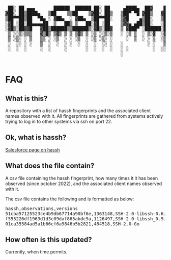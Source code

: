 <pre><div align="center">  
 ██░ ██ ▄▄▄       ██████  ██████ ██░ ██     ▄████▄  ██▓    ██▓█████ ███▄    █▄▄▄█████▓ ██████ 
▓██░ ██▒████▄   ▒██    ▒▒██    ▒▓██░ ██▒   ▒██▀ ▀█ ▓██▒   ▓██▓█   ▀ ██ ▀█   █▓  ██▒ ▓▒██    ▒ 
▒██▀▀██▒██  ▀█▄ ░ ▓██▄  ░ ▓██▄  ▒██▀▀██░   ▒▓█    ▄▒██░   ▒██▒███  ▓██  ▀█ ██▒ ▓██░ ▒░ ▓██▄   
░▓█ ░██░██▄▄▄▄██  ▒   ██▒ ▒   ██░▓█ ░██    ▒▓▓▄ ▄██▒██░   ░██▒▓█  ▄▓██▒  ▐▌██░ ▓██▓ ░  ▒   ██▒
░▓█▒░██▓▓█   ▓██▒██████▒▒██████▒░▓█▒░██▓   ▒ ▓███▀ ░██████░██░▒████▒██░   ▓██░ ▒██▒ ░▒██████▒▒
 ▒ ░░▒░▒▒▒   ▓▒█▒ ▒▓▒ ▒ ▒ ▒▓▒ ▒ ░▒ ░░▒░▒   ░ ░▒ ▒  ░ ▒░▓  ░▓ ░░ ▒░ ░ ▒░   ▒ ▒  ▒ ░░  ▒ ▒▓▒ ▒ ░
 ▒ ░▒░ ░ ▒   ▒▒ ░ ░▒  ░ ░ ░▒  ░ ░▒ ░▒░ ░     ░  ▒  ░ ░ ▒  ░▒ ░░ ░  ░ ░░   ░ ▒░   ░   ░ ░▒  ░ ░
 ░  ░░ ░ ░   ▒  ░  ░  ░ ░  ░  ░  ░  ░░ ░   ░         ░ ░   ▒ ░  ░     ░   ░ ░  ░     ░  ░  ░  
 ░  ░  ░     ░  ░     ░       ░  ░  ░  ░   ░ ░         ░  ░░    ░  ░        ░              ░  
                                           ░                                                  
 </div></pre>    
 
# FAQ

## What is this?
A repository with a list of hassh fingerprints and the associated client names observed with it. All fingerprints are gathered from systems actively trying to log in to other systems via ssh on port 22.

## Ok, what is hassh?
[Salesforce page on hassh](https://github.com/salesforce/hassh)

## What does the file contain?
A csv file containing the hassh fingerprint, how many times it it has been observed (since october 2022), and the associated client names observed with it.

The csv file contains the following and is formatted as below:

<pre>
hassh,observations,versions
51cba57125523ce4b9db67714a90bf6e,1363148,SSH-2.0-libssh-0.6.3,SSH-2.0-libssh-0.6.0
f555226df1963d1d3c09daf865abdc9a,1126497,SSH-2.0-libssh_0.9.6,SSH-2.0-libssh_0.9.5
01ca35584ad5a1b66cf6a9846b5b2821,484518,SSH-2.0-Go
</pre>

## How often is this updated?
Currently, when time permits.
